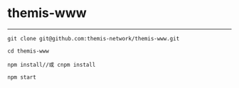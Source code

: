 # themis-www
-------
```
git clone git@github.com:themis-network/themis-www.git
```
```
cd themis-www
```
```
npm install//或 cnpm install
```
```
npm start
```
